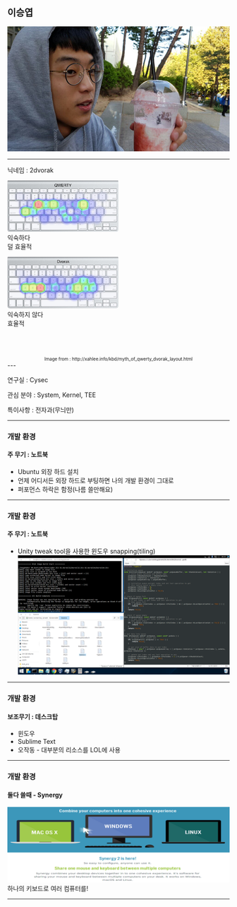 ## 이승엽

![Logo](images/dat_face.jpg)


---

닉네임 : 2dvorak
<div>
<div class="left" style="width:50%;">

![qwerty](images/qwerty.jpg)
익숙하다  
덜 효율적

</div>

<div class="right" style="width:50%;">

![dvorak](images/dvorak.jpg)
익숙하지 않다  
효율적

</div>
<br>
<br>
<br>
</div>
<div style="vertical-align:bottom;font-size:10px;" align="center">
Image from : http://xahlee.info/kbd/myth_of_qwerty_dvorak_layout.html
</div>
---

연구실 : Cysec

관심 분야 : System, Kernel, TEE

특이사항 : 전자과(무늬만)


---

### 개발 환경

#### 주 무기 : 노트북
 - Ubuntu 외장 하드 설치
 - 언제 어디서든 외장 하드로 부팅하면 나의 개발 환경이 그대로
 - 퍼포먼스 하락은 함정(나름 쓸만해요)

---
### 개발 환경

#### 주 무기 : 노트북
 - Unity tweak tool을 사용한 윈도우 snapping(tiling)
![Logo](images/workspace_resized.png)

---
### 개발 환경

#### 보조무기 : 데스크탑
 - 윈도우
 - Sublime Text
 - 오작동 - 대부분의 리소스를 LOL에 사용

---
### 개발 환경

#### 둘다 쓸때 - Synergy
![Logo](images/synergy.png)
하나의 키보드로 여러 컴퓨터를!

---
